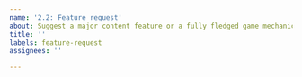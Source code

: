 ```yaml
---
name: '2.2: Feature request'
about: Suggest a major content feature or a fully fledged game mechanic.
title: ''
labels: feature-request
assignees: ''

---
```



